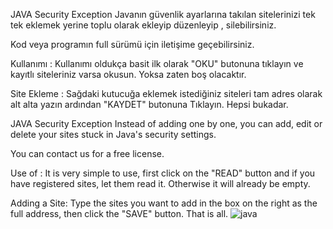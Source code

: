 JAVA Security Exception
Javanın güvenlik ayarlarına takılan sitelerinizi tek tek eklemek yerine toplu olarak ekleyip düzenleyip , silebilirsiniz.

Kod veya programın full sürümü için iletişime geçebilirsiniz.

Kullanımı : Kullanımı oldukça basit ilk olarak "OKU" butonuna tıklayın ve kayıtlı siteleriniz varsa okusun. Yoksa zaten boş olacaktır.

Site Ekleme : Sağdaki kutucuğa eklemek istediğiniz siteleri tam adres olarak alt alta yazın ardından "KAYDET" butonuna Tıklayın. Hepsi bukadar.

JAVA Security Exception
Instead of adding one by one, you can add, edit or delete your sites stuck in Java's security settings.

You can contact us for a free license.

Use of : It is very simple to use, first click on the "READ" button and if you have registered sites, let them read it. Otherwise it will already be empty.

Adding a Site: Type the sites you want to add in the box on the right as the full address, then click the "SAVE" button. That is all.
![java](https://user-images.githubusercontent.com/61078338/215570014-7ecac63a-ea6f-497a-91c3-e4eed7c01f63.png)
